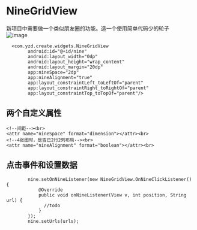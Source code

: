 # NineGridView
新项目中需要做一个类似朋友圈的功能。造一个使用简单代码少的轮子<br>
![image](https://github.com/yangzhidan/NineGridView/blob/master/gif/1545988393462.gif)<br>
```
  <com.yzd.create.widgets.NineGridView
        android:id="@+id/nine"
        android:layout_width="0dp"
        android:layout_height="wrap_content"
        android:layout_margin="20dp"
        app:nineSpace="2dp"
        app:nineAlignment="true"
        app:layout_constraintLeft_toLeftOf="parent"
        app:layout_constraintRight_toRightOf="parent"
        app:layout_constraintTop_toTopOf="parent"/>
```

## 两个自定义属性
```
<!--间距--><br>
<attr name="nineSpace" format="dimension"></attr><br>
<!--4张图时，是否已2行2列布局--><br>
<attr name="nineAlignment" format="boolean"></attr><br>
```
## 点击事件和设置数据
```
        nine.setOnNineListener(new NineGridView.OnNineClickListener() {
            @Override
            public void onNineListener(View v, int position, String url) {
              //todo
            }
        });
        nine.setUrls(urls);
```


